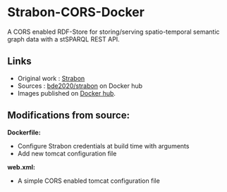 # Strabon-CORS-Docker
A CORS enabled RDF-Store for storing/serving spatio-temporal semantic graph data with a stSPARQL REST API.

## Links
- Original work : [Strabon](https://strabon.di.uoa.gr/)
- Sources : [bde2020/strabon](https://hub.docker.com/r/bde2020/strabon) on Docker hub
- Images published on [Docker hub](https://hub.docker.com/r/vcity/strabon-cors).

## Modifications from source:
**Dockerfile:**
- Configure Strabon credentials at build time with arguments
- Add new tomcat configuration file

**web.xml:**
- A simple CORS enabled tomcat configuration file 
